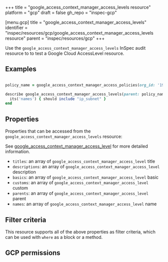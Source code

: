 +++
title = "google_access_context_manager_access_levels resource"
platform = "gcp"
draft = false
gh_repo = "inspec-gcp"

[menu.gcp]
title = "google_access_context_manager_access_levels"
identifier = "inspec/resources/gcp/google_access_context_manager_access_levels resource"
parent = "inspec/resources/gcp"
+++

Use the `google_access_context_manager_access_levels` InSpec audit resource to to test a Google Cloud AccessLevel resource.

## Examples

```ruby

policy_name = google_access_context_manager_access_policies(org_id: '190694428152').names.first

describe google_access_context_manager_access_levels(parent: policy_name) do
  its('names') { should include "ip_subnet" }
end

```

## Properties

Properties that can be accessed from the `google_access_context_manager_access_levels` resource:

See [google_access_context_manager_access_level](google_access_context_manager_access_level) for more detailed information.

  * `titles`: an array of `google_access_context_manager_access_level` title
  * `descriptions`: an array of `google_access_context_manager_access_level` description
  * `basics`: an array of `google_access_context_manager_access_level` basic
  * `customs`: an array of `google_access_context_manager_access_level` custom
  * `parents`: an array of `google_access_context_manager_access_level` parent
  * `names`: an array of `google_access_context_manager_access_level` name

## Filter criteria

This resource supports all of the above properties as filter criteria, which can be used
with `where` as a block or a method.

## GCP permissions
